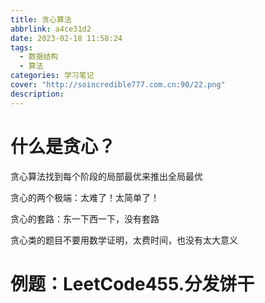 ```yaml
---
title: 贪心算法
abbrlink: a4ce31d2
date: 2023-02-18 11:58:24
tags:
  - 数据结构
  - 算法
categories: 学习笔记
cover: "http://soincredible777.com.cn:90/22.png"
description:
---
```


# 什么是贪心？

贪心算法找到每个阶段的局部最优来推出全局最优





贪心的两个极端：太难了！太简单了！



贪心的套路：东一下西一下，没有套路

贪心类的题目不要用数学证明，太费时间，也没有太大意义





# 例题：LeetCode455.分发饼干



